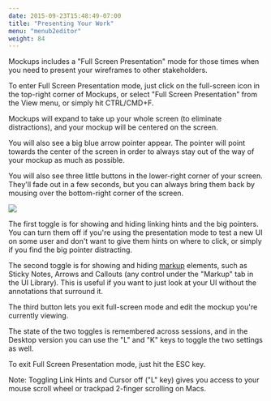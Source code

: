 ```yaml
---
date: 2015-09-23T15:48:49-07:00
title: "Presenting Your Work"
menu: "menub2editor"
weight: 84
---
```


Mockups includes a "Full Screen Presentation" mode for those times when you need to present your wireframes to other stakeholders.

To enter Full Screen Presentation mode, just click on the full-screen icon in the top-right corner of Mockups, or select "Full Screen Presentation" from the View menu, or simply hit CTRL/CMD+F.

Mockups will expand to take up your whole screen (to eliminate distractions), and your mockup will be centered on the screen.

You will also see a big blue arrow pointer appear. The pointer will point towards the center of the screen in order to always stay out of the way of your mockup as much as possible.

You will also see three little buttons in the lower-right corner of your screen. They'll fade out in a few seconds, but you can always bring them back by mousing over the bottom-right corner of the screen.

![](http://media.balsamiq.com/img/support/docs/m4d/editthismockup.png)

The first toggle is for showing and hiding linking hints and the big pointers. You can turn them off if you're using the presentation mode to test a new UI on some user and don't want to give them hints on where to click, or simply if you find the big pointer distracting.

The second toggle is for showing and hiding [markup](http://support.balsamiq.com/customer/portal/articles/110418) elements, such as Sticky Notes, Arrows and Callouts (any control under the "Markup" tab in the UI Library). This is useful if you want to just look at your UI without the annotations that surround it.

The third button lets you exit full-screen mode and edit the mockup you're currently viewing.

The state of the two toggles is remembered across sessions, and in the Desktop version you can use the "L" and "K" keys to toggle the two settings as well.

To exit Full Screen Presentation mode, just hit the ESC key.

Note: Toggling Link Hints and Cursor off ("L" key) gives you access to your mouse scroll wheel or trackpad 2-finger scrolling on Macs.